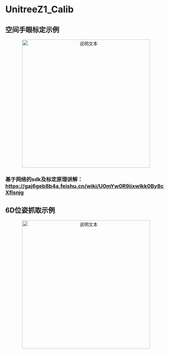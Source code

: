 # UnitreeZ1_Calib

## 空间手眼标定示例

<p align="center">
  <img src="readmefiles/1.gif" alt="说明文本" width="400">
</p>

### 基于网络的sdk及标定原理讲解：https://gaj6geb8b4a.feishu.cn/wiki/U0mYw0R9iixwIkk0By8cXflsnjg

## 6D位姿抓取示例

<p align="center">
  <img src="readmefiles/2.gif" alt="说明文本" width="400">
</p>
